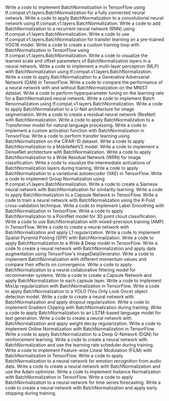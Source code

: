 Write a code to implement BatchNormalization in TensorFlow using tf.compat.v1.layers.BatchNormalization for a fully connected neural network.
Write a code to apply BatchNormalization to a convolutional neural network using tf.compat.v1.layers.BatchNormalization.
Write a code to add BatchNormalization to a recurrent neural network (RNN) using tf.compat.v1.layers.BatchNormalization.
Write a code to use tf.compat.v1.layers.BatchNormalization for transfer learning on a pre-trained VGG16 model.
Write a code to create a custom training loop with BatchNormalization in TensorFlow using tf.compat.v1.layers.BatchNormalization.
Write a code to visualize the learned scale and offset parameters of BatchNormalization layers in a neural network.
Write a code to implement a multi-layer perceptron (MLP) with BatchNormalization using tf.compat.v1.layers.BatchNormalization.
Write a code to apply BatchNormalization to a Generative Adversarial Network (GAN) in TensorFlow.
Write a code to compare the performance of a neural network with and without BatchNormalization on the MNIST dataset.
Write a code to perform hyperparameter tuning on the learning rate for a BatchNormalized neural network.
Write a code to implement Batch Renormalization using tf.compat.v1.layers.BatchNormalization.
Write a code to apply BatchNormalization to a U-Net architecture for image segmentation.
Write a code to create a residual neural network (ResNet) with BatchNormalization.
Write a code to apply BatchNormalization to a Transformer model for natural language processing.
Write a code to implement a custom activation function with BatchNormalization in TensorFlow.
Write a code to perform transfer learning using BatchNormalization on the CIFAR-10 dataset.
Write a code to apply BatchNormalization to a MobileNetV2 model.
Write a code to implement a DenseNet architecture with BatchNormalization.
Write a code to apply BatchNormalization to a Wide Residual Network (WRN) for image classification.
Write a code to visualize the intermediate activations of BatchNormalization layers during training.
Write a code to apply BatchNormalization to a variational autoencoder (VAE) in TensorFlow.
Write a code to implement Group Normalization using tf.compat.v1.layers.BatchNormalization.
Write a code to create a Siamese neural network with BatchNormalization for similarity learning.
Write a code to apply BatchNormalization to a Capsule Network in TensorFlow.
Write a code to train a neural network with BatchNormalization using the K-Fold cross-validation technique.
Write a code to implement Label Smoothing with BatchNormalization in TensorFlow.
Write a code to apply BatchNormalization to a PointNet model for 3D point cloud classification.
Write a code to use BatchNormalization with mixed-precision training (AMP) in TensorFlow.
Write a code to create a neural network with BatchNormalization and apply L1 regularization.
Write a code to implement Spatial Pyramid Pooling (SPP) with BatchNormalization.
Write a code to apply BatchNormalization to a Wide & Deep model in TensorFlow.
Write a code to create a neural network with BatchNormalization and apply data augmentation using TensorFlow's ImageDataGenerator.
Write a code to implement BatchNormalization with different momentum values and compare their effects on convergence.
Write a code to apply BatchNormalization to a neural collaborative filtering model for recommender systems.
Write a code to create a Capsule Network and apply BatchNormalization to each capsule layer.
Write a code to implement MixUp regularization with BatchNormalization in TensorFlow.
Write a code to apply BatchNormalization to a YOLO (You Only Look Once) object detection model.
Write a code to create a neural network with BatchNormalization and apply dropout regularization.
Write a code to implement Gradient Clipping with BatchNormalization during training.
Write a code to apply BatchNormalization to an LSTM-based language model for text generation.
Write a code to create a neural network with BatchNormalization and apply weight decay regularization.
Write a code to implement Online Normalization with BatchNormalization in TensorFlow.
Write a code to apply BatchNormalization to a Deep Q-Network (DQN) for reinforcement learning.
Write a code to create a neural network with BatchNormalization and use the learning rate scheduler during training.
Write a code to implement Feature-wise Linear Modulation (FiLM) with BatchNormalization in TensorFlow.
Write a code to apply BatchNormalization to a neural network for emotion recognition from audio data.
Write a code to create a neural network with BatchNormalization and use the Adam optimizer.
Write a code to implement Instance Normalization with BatchNormalization in TensorFlow.
Write a code to apply BatchNormalization to a neural network for time series forecasting.
Write a code to create a neural network with BatchNormalization and apply early stopping during training.